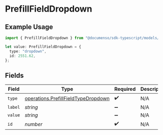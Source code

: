 # PrefillFieldDropdown

## Example Usage

```typescript
import { PrefillFieldDropdown } from "@documenso/sdk-typescript/models/operations";

let value: PrefillFieldDropdown = {
  type: "dropdown",
  id: 2551.62,
};
```

## Fields

| Field                                                                                      | Type                                                                                       | Required                                                                                   | Description                                                                                |
| ------------------------------------------------------------------------------------------ | ------------------------------------------------------------------------------------------ | ------------------------------------------------------------------------------------------ | ------------------------------------------------------------------------------------------ |
| `type`                                                                                     | [operations.PrefillFieldTypeDropdown](../../models/operations/prefillfieldtypedropdown.md) | :heavy_check_mark:                                                                         | N/A                                                                                        |
| `label`                                                                                    | *string*                                                                                   | :heavy_minus_sign:                                                                         | N/A                                                                                        |
| `value`                                                                                    | *string*                                                                                   | :heavy_minus_sign:                                                                         | N/A                                                                                        |
| `id`                                                                                       | *number*                                                                                   | :heavy_check_mark:                                                                         | N/A                                                                                        |